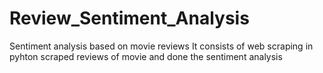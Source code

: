 # Review_Sentiment_Analysis
Sentiment analysis based on movie reviews
It consists of web scraping in pyhton 
scraped reviews of movie and 
done the sentiment analysis
